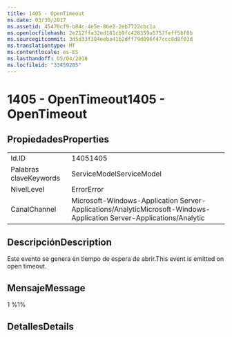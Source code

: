 ```yaml
---
title: 1405 - OpenTimeout
ms.date: 03/30/2017
ms.assetid: 45470cf9-b84c-4e5e-86e2-2eb7722cbc1a
ms.openlocfilehash: 2e212ffa32ed181cb9fc428359a5757feff5bf0b
ms.sourcegitcommit: 3d5d33f384eeba41b2dff79d096f47ccc8d8f03d
ms.translationtype: MT
ms.contentlocale: es-ES
ms.lasthandoff: 05/04/2018
ms.locfileid: "33459285"
---
```

# <a name="1405---opentimeout"></a><span data-ttu-id="5b0a9-102">1405 - OpenTimeout</span><span class="sxs-lookup"><span data-stu-id="5b0a9-102">1405 - OpenTimeout</span></span>
## <a name="properties"></a><span data-ttu-id="5b0a9-103">Propiedades</span><span class="sxs-lookup"><span data-stu-id="5b0a9-103">Properties</span></span>  
  
|||  
|-|-|  
|<span data-ttu-id="5b0a9-104">Id.</span><span class="sxs-lookup"><span data-stu-id="5b0a9-104">ID</span></span>|<span data-ttu-id="5b0a9-105">1405</span><span class="sxs-lookup"><span data-stu-id="5b0a9-105">1405</span></span>|  
|<span data-ttu-id="5b0a9-106">Palabras clave</span><span class="sxs-lookup"><span data-stu-id="5b0a9-106">Keywords</span></span>|<span data-ttu-id="5b0a9-107">ServiceModel</span><span class="sxs-lookup"><span data-stu-id="5b0a9-107">ServiceModel</span></span>|  
|<span data-ttu-id="5b0a9-108">Nivel</span><span class="sxs-lookup"><span data-stu-id="5b0a9-108">Level</span></span>|<span data-ttu-id="5b0a9-109">Error</span><span class="sxs-lookup"><span data-stu-id="5b0a9-109">Error</span></span>|  
|<span data-ttu-id="5b0a9-110">Canal</span><span class="sxs-lookup"><span data-stu-id="5b0a9-110">Channel</span></span>|<span data-ttu-id="5b0a9-111">Microsoft-Windows-Application Server-Applications/Analytic</span><span class="sxs-lookup"><span data-stu-id="5b0a9-111">Microsoft-Windows-Application Server-Applications/Analytic</span></span>|  
  
## <a name="description"></a><span data-ttu-id="5b0a9-112">Descripción</span><span class="sxs-lookup"><span data-stu-id="5b0a9-112">Description</span></span>  
 <span data-ttu-id="5b0a9-113">Este evento se genera en tiempo de espera de abrir.</span><span class="sxs-lookup"><span data-stu-id="5b0a9-113">This event is emitted on open timeout.</span></span>  
  
## <a name="message"></a><span data-ttu-id="5b0a9-114">Mensaje</span><span class="sxs-lookup"><span data-stu-id="5b0a9-114">Message</span></span>  
 <span data-ttu-id="5b0a9-115">1 %</span><span class="sxs-lookup"><span data-stu-id="5b0a9-115">1%</span></span>  
  
## <a name="details"></a><span data-ttu-id="5b0a9-116">Detalles</span><span class="sxs-lookup"><span data-stu-id="5b0a9-116">Details</span></span>
